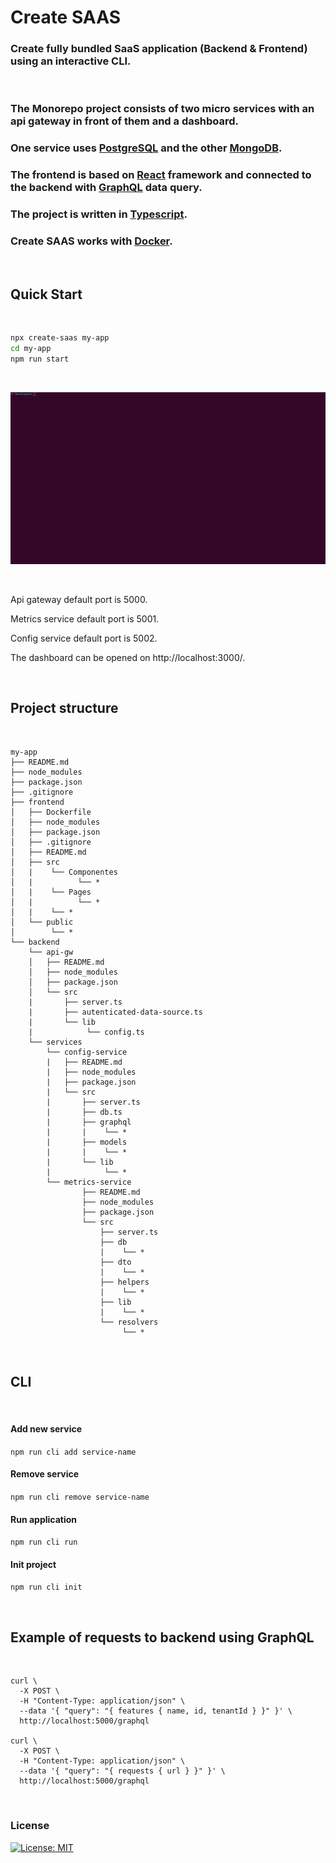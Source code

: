 # Create SAAS

### Create fully bundled SaaS application (Backend & Frontend) using an interactive CLI.

<br/>

### The Monorepo project consists of two micro services with an api gateway in front of them and a dashboard.
### One service uses [PostgreSQL](https://www.postgresql.org/) and the other [MongoDB](https://www.mongodb.com/).
### The frontend is based on [React](https://reactjs.org/) framework and connected to the backend with [GraphQL](https://graphql.org/) data query.
### The project is written in [Typescript](https://www.typescriptlang.org/).
### Create SAAS works with [Docker](https://www.docker.com/).


<br/>

## Quick Start
<br/>

```sh
npx create-saas my-app
cd my-app
npm run start
```

<br/>

<p align='center'>
<img src='./npx-create-saas.gif' width='600' alt='npx create-saas my-app'>
</p>

<br/>

Api gateway default port is 5000.

Metrics service default port is 5001.

Config service default port is 5002.

The dashboard can be opened on http://localhost:3000/.

<br/>

## Project structure

<br/>

```
my-app
├── README.md
├── node_modules
├── package.json
├── .gitignore
├── frontend
│   ├── Dockerfile
│   ├── node_modules
│   ├── package.json
│   ├── .gitignore
│   ├── README.md
│   ├── src
│   |    └── Componentes
│   |          └── *
│   |    └── Pages
│   |          └── *
│   |    └── *
│   └── public
│        └── *
└── backend
    └── api-gw
    │   ├── README.md
    │   ├── node_modules
    │   ├── package.json
    │   └── src
    |       ├── server.ts
    |       ├── autenticated-data-source.ts
    |       └── lib
    |            └── config.ts
    └── services
        └── config-service
        |   ├── README.md
        |   ├── node_modules
        |   ├── package.json
        |   └── src
        |       ├── server.ts
        |       ├── db.ts
        |       ├── graphql
        |       |    └── *
        |       ├── models
        |       |    └── *
        |       └── lib
        |            └── *
        └── metrics-service
                ├── README.md
                ├── node_modules
                ├── package.json
                └── src
                    ├── server.ts
                    ├── db
                    |    └── *
                    ├── dto
                    |    └── *
                    ├── helpers
                    |    └── *
                    ├── lib
                    |    └── *
                    └── resolvers
                         └── *

```

<br>

## CLI

<br>

#### Add new service

`npm run cli add service-name`

#### Remove service

`npm run cli remove service-name`

#### Run application

`npm run cli run`

#### Init project

`npm run cli init`

<br/>

## Example of requests to backend using GraphQL

<br>

    curl \
      -X POST \
      -H "Content-Type: application/json" \
      --data '{ "query": "{ features { name, id, tenantId } }" }' \
      http://localhost:5000/graphql

    curl \
      -X POST \
      -H "Content-Type: application/json" \
      --data '{ "query": "{ requests { url } }" }' \
      http://localhost:5000/graphql


<br>

### License
[![License: MIT](https://img.shields.io/badge/License-MIT-blue.svg)](https://opensource.org/licenses/MIT)

